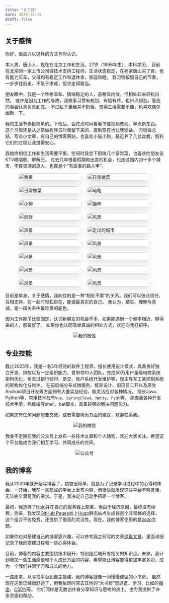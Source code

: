 ```yaml
---
title: "关于我"
date: 2025-10-15
draft: false
---
```




## 关于感情
你好，很高兴以这样的方式与你认识。

本人男，唐山人，现在在北京工作和生活。27岁（1998年生），本科学历。
目前在北京的一家上市公司做技术支持工程师，生活状态稳定，在老家唐山买了房，也有能力买车，父母均有稳定工作和退休金，家庭和睦。
我习惯按照自己的节奏，一步步往前走，不急于求成，但求走得稳当。

朋友眼中，我是一个性格温和、情绪稳定的人，虽稍显内敛，但相处起来轻松自然。
或许是因为工作的缘故，我做事习惯有规划、有始有终，也带点韧劲，答应的事会认真负责到底。
不过私下里我并不刻板，觉得生活需要乐趣，也喜欢偶尔幽默一下。

我的生活节奏挺简单的。下班后，会花点时间看看书或视频教程、学点新东西。
这个习惯还是从之前做程序员时保留下来的，直到现在也让我受益。
习惯做总结、写点小文章，有自己的博客网站，也喜欢小猫小狗，最近养了几盆盆栽，照料它们的过程让我觉得安心。

我始终相信工作和生活需要平衡。空闲时我会下厨做几个家常菜，也喜欢约朋友去KTV唱唱歌、解解压。
过去几年借着假期和出差的机会，也走过国内四十多个城市，不算资深的旅人，也算是个“有故事的路人甲”。

<style>
    .img-item {
        border-radius: 12px;
        overflow: hidden;
        flex: 1 1 200px; 
        box-shadow: 0 10px 20px rgba(0,0,0,0.1); 
        transition: transform 0.3s ease, box-shadow 0.3s ease; 
        background-color: #fff;
        grid-row-end: span 18;
        margin: 0 3px 3px 0;
        display: flex;
        flex-direction: column;
        justify-content: center;
        align-items: center;
        max-width: 200px;
        max-height: 200px;
    }
    .img-item img {
        width: 100%;
        height: auto;
        border-radius: 8px;
        object-fit: cover;
    }

    .img-container{
        display: flex;
        flex-wrap: wrap;
        gap: 15px;
        justify-content: center;
        margin-bottom: 15px;
    }

</style>

<div class="img-container">
  <div class="img-item">
    <img src="/posts/annex/images/me/香薰.jpg" alt="香薰" style="width: 100%; height: auto; border-radius: 8px;">
  </div>
  <div class="img-item">
    <img src="/posts/annex/images/me/日常做菜-1.jpg" alt="日常做菜" style="width: 100%; height: auto; border-radius: 8px;">
  </div>
  <div class="img-item">
    <img src="/posts/annex/images/me/日常做菜-2.jpg" alt="日常做菜" style="width: 100%; height: auto; border-radius: 8px;">
  </div>
  <div class="img-item">
    <img src="/posts/annex/images/me/乌龟.jpg" alt="乌龟" style="width: 100%; height: auto; border-radius: 8px;">
  </div>
  <div class="img-item">
    <img src="/posts/annex/images/me/小狗.jpg" alt="小狗" style="width: 100%; height: auto; border-radius: 8px;">
  </div>
  <div class="img-item">
    <img src="/posts/annex/images/me/猫咪.jpg" alt="猫咪" style="width: 100%; height: auto; border-radius: 8px;">
  </div>
  <div class="img-item">
    <img src="/posts/annex/images/me/蚂蚱.jpg" alt="蚂蚱" style="width: 100%; height: auto; border-radius: 8px;">
  </div>
  <div class="img-item">
    <img src="/posts/annex/images/me/我-1.jpg" alt="风景" style="width: 100%; height: auto; border-radius: 8px;">
  </div>
  <div class="img-item">
    <img src="/posts/annex/images/me/我-2.jpg" alt="风景" style="width: 100%; height: auto; border-radius: 8px;">
  </div>
  <div class="img-item">
    <img src="/posts/annex/images/me/走过的城市.png" alt="走过的城市" style="width: 100%; height: auto; border-radius: 8px;">
  </div>
  <div class="img-item">
    <img src="/posts/annex/images/me/风景-1.jpg" alt="风景" style="width: 100%; height: auto; border-radius: 8px;">
  </div>
   <div class="img-item">
    <img src="/posts/annex/images/me/风景-2.jpg" alt="风景" style="width: 100%; height: auto; border-radius: 8px;">
  </div>
  <div class="img-item">
    <img src="/posts/annex/images/me/风景-3.jpg" alt="风景" style="width: 100%; height: auto; border-radius: 8px;">
  </div>
  <div class="img-item">
    <img src="/posts/annex/images/me/风景-4.jpg" alt="风景" style="width: 100%; height: auto; border-radius: 8px;">
  </div>
  <div class="img-item">
    <img src="/posts/annex/images/me/风景-5.jpg" alt="风景" style="width: 100%; height: auto; border-radius: 8px;">
  </div>
  <div class="img-item">
    <img src="/posts/annex/images/me/风景-6.jpg" alt="风景" style="width: 100%; height: auto; border-radius: 8px;">
  </div>
  <div class="img-item">
    <img src="/posts/annex/images/me/风景-7.jpg" alt="风景" style="width: 100%; height: auto; border-radius: 8px;">
  </div>
  <div class="img-item">
    <img src="/posts/annex/images/me/风景-8.jpg" alt="风景" style="width: 100%; height: auto; border-radius: 8px;">
  </div>
</div>

目前是单身，关于感情，我向往的是一种“相处不累”的关系。我们可以彼此信任、互相支持，在一起时轻松自在，能做最真实的自己。
我认为，踏实、理解与真诚，是一段关系中最珍贵的底色。

因为工作圈子比较固定，认识新朋友的机会不多，如果能遇到一个频率相近、聊得来的人，那最好了。
如果你也认同简单真诚的相处方式，欢迎向我打招呼。

<div style="text-align: center;">
    <img src="/posts/annex/images/me/我的微信.png" alt="我的微信" style="max-width: 33%; height: auto;">
</div>

## 专业技能
截止2025年，我是一名5年经验的软件工程师，擅长使用设计模式，具备良好独立开发、排故以及一定组织能力。曾带领10人团队，完成50万用户量级电商系统架构优化，负责过银行验印、票交、账户系统开发维护等，现主导军工某控制系统的架构优化与维护。
在前后端分布式微服务、框架设计、旧项目二开以及原生Android项目开发等方面拥有大量实战经验，能灵活应对各种情况。
擅长Java、Python等，常用技术栈有`Vue`、`SpringCloud`、`Netty`、`PyQt`等。
能查阅各种开发技术手册，熟练编写shell、bat脚本，具备较强的解决问题能力。

如果您有任何问题想要交流，或者需要简历方面的建议，欢迎联系我。

<div style="text-align: center;">
    <img src="/posts/annex/images/me/我的微信.png" alt="我的微信" style="max-width: 33%; height: auto;">
</div>

我会不定期在我的公众号上发布一些技术文章和个人随笔，欢迎大家关注。希望这个平台能成为我们相互学习、共同成长的空间。
<div style="text-align: center;">
    <img src="/posts/annex/images/me/公众号二维码.jpg" alt="公众号" style="max-width: 50%; height: auto;">
</div>

## 我的博客
我从2020年就开始写博客了，初衷很简单，就是为了记录学习过程中的心得和体会。一开始，我在一些现成的平台上发布内容，但很快就发现这些平台不够灵活，无法完全满足我的需求。于是，我决定自己动手搭建一个博客。

最初，我选择了[Halo](https://gitee.com/halo-dev/halo)并在自己的服务器上部署，但由于经济原因，最终没有续费。后来，我发现[GitHub Pages](https://docs.github.com/zh/pages/getting-started-with-github-pages)加上[Hugo](https://gohugo.io)静态站点生成器是个非常棒的选择。这个组合不仅免费，还提供了很高的灵活性。现在，我的博客使用的是[zozo](https://github.com/varkai/hugo-theme-zozo)主题。

如果你也对搭建自己的博客感兴趣，可以参考我之前写的文章[这篇文章](/posts/essays/build-blog/)，里面详细记录了我的搭建过程和一些心得体会。

目前，博客的内容主要围绕技术展开，特别是后端开发相关的知识点。未来，我计划增加一些生活感悟和个人成长方面的内容，希望能让博客变得更加丰富多彩，成为一个我们共同学习和成长的地方。

一路走来，从寻找平台到自主搭建，我的博客就像一间慢慢成型的小书房。
虽然现在这里已经很舒适了，但我依然时常去其他的“大书房”里逛逛、学习，比如的[掘金](https://juejin.cn/user/1291281864852260)、[CSDN](https://blog.csdn.net/white_pure)等。
它们同样是无数创作者分享知识与思考的热土，也为我提供了许多灵感和帮助。

